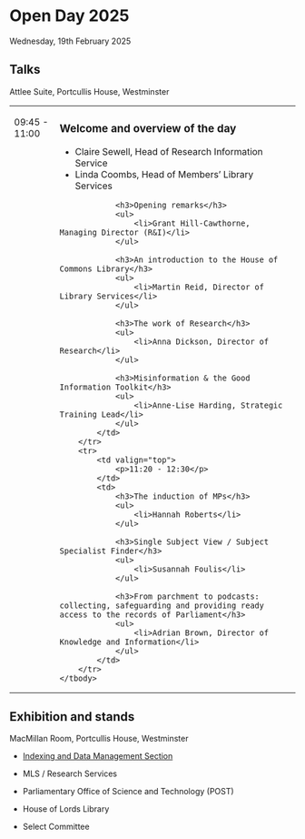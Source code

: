 # Open Day 2025

Wednesday, 19th February 2025

## Talks

Attlee Suite, Portcullis House, Westminster

<table>
	<tbody>
		<tr>
			<td valign="top">
				<p>09:45 - 11:00</p>
			</td>
			<td>
				<h3>Welcome and overview of the day</h3>
				<ul>
					<li>Claire Sewell, Head of Research Information Service</li>
					<li>Linda Coombs, Head of Members’ Library Services</li>
				</ul>
				
				<h3>Opening remarks</h3>
				<ul>
					<li>Grant Hill-Cawthorne, Managing Director (R&I)</li>
				</ul>
				
				<h3>An introduction to the House of Commons Library</h3>
				<ul>
					<li>Martin Reid, Director of Library Services</li>
				</ul>
				
				<h3>The work of Research</h3>
				<ul>
					<li>Anna Dickson, Director of Research</li>
				</ul>
				
				<h3>Misinformation & the Good Information Toolkit</h3>
				<ul>
					<li>Anne-Lise Harding, Strategic Training Lead</li>
				</ul>
			</td>
		</tr>
		<tr>
			<td valign="top">
				<p>11:20 - 12:30</p>
			</td>
			<td>
				<h3>The induction of MPs</h3>
				<ul>
					<li>Hannah Roberts</li>
				</ul>
				
				<h3>Single Subject View / Subject Specialist Finder</h3>
				<ul>
					<li>Susannah Foulis</li>
				</ul>
				
				<h3>From parchment to podcasts: collecting, safeguarding and providing ready access to the records of Parliament</h3>
				<ul>
					<li>Adrian Brown, Director of Knowledge and Information</li>
				</ul>
			</td>
		</tr>
	</tbody>
</table>

		
## Exhibition and stands

MacMillan Room, Portcullis House, Westminster

* [Indexing and Data Management Section](idms)

* MLS / Research Services

* Parliamentary Office of Science and Technology (POST)

* House of Lords Library

* Select Committee


